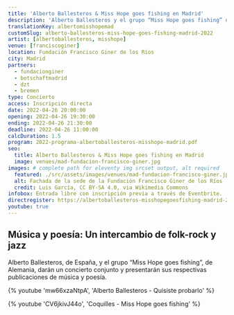 ```yaml
---
title: 'Alberto Ballesteros & Miss Hope goes fishing en Madrid'
description: 'Alberto Ballesteros y el grupo “Miss Hope goes fishing” de Alemania darán un concierto conjunto y presentarán sus respectivas publicaciones de poesía.'
translationKey: albertomisshopemad
customSlug: alberto-ballesteros-miss-hope-goes-fishing-madrid-2022
artist: [albertoballesteros, misshope]
venue: [franciscoginer]
location: Fundación Francisco Giner de los Ríos
city: Madrid
partners:
  - fundacionginer
  - botschaftmadrid
  - dzt
  - bremen
type: Concierto
access: Inscripción directa
date: 2022-04-26 20:00:00
opening: 2022-04-26 19:30:00
ending: 2022-04-26 21:30:00
deadline: 2022-04-26 11:00:00
calcDuration: 1.5
program: 2022-programa-albertoballesteros-misshope-madrid.pdf
seo:
  title: Alberto Ballesteros & Miss Hope goes fishing en Madrid
  image: venues/mad-fundacion-francisco-giner.jpg
images: # complete path for eleventy img srcset output, alt required
  featured: ./src/assets/images/venues/mad-fundacion-francisco-giner.jpg
  alt: Fachada de la sede de la Fundación Francisco Giner de los Ríos
  credit: Luis García, CC BY-SA 4.0, via Wikimedia Commons
infobox: Entrada libre con inscripción previa a través de Eventbrite.
directregister: https://albertoballesteros-misshopegoesfishing-madrid-2022.eventbrite.es
youtube: true
---
```


## Música y poesía: Un intercambio de folk-rock y jazz

Alberto Ballesteros, de España, y el grupo “Miss Hope goes fishing”, de Alemania, darán un concierto conjunto y presentarán sus respectivas publicaciones de música y poesía.

{% youtube 'mw66xzaNtpA', 'Alberto Ballesteros - Quisiste probarlo' %}

{% youtube 'CV6jkivJ44o', 'Coquilles - Miss Hope goes fishing' %}
